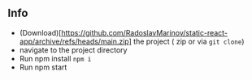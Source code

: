 ## Info
- (Download)[https://github.com/RadoslavMarinov/static-react-app/archive/refs/heads/main.zip] the project ( zip or via `git clone`)
- navigate to the project directory
- Run npm install `npm i`
- Run npm start